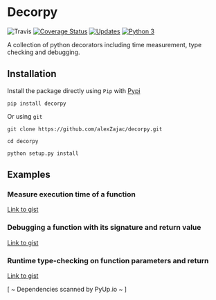 # Decorpy

![Travis](https://travis-ci.org/alexZajac/decorpy.svg?branch=master)
[![Coverage Status](https://coveralls.io/repos/github/alexZajac/decorpy/badge.svg)](https://coveralls.io/github/alexZajac/decorpy)
[![Updates](https://pyup.io/repos/github/alexZajac/decorpy/shield.svg)](https://pyup.io/repos/github/alexZajac/decorpy/)
[![Python 3](https://pyup.io/repos/github/alexZajac/decorpy/python-3-shield.svg)](https://pyup.io/repos/github/alexZajac/decorpy/)

A collection of python decorators including time measurement, type checking and debugging.

## Installation

Install the package directly using `Pip` with [Pypi](https://pypi.org/project/decorpy/) 

`pip install decorpy`

Or using `git`

`git clone https://github.com/alexZajac/decorpy.git`

`cd decorpy`

`python setup.py install`

## Examples

### Measure execution time of a function
[Link to gist](https://gist.github.com/alexZajac/f5b594307848f0b23b9ca4fea202633d)

### Debugging a function with its signature and return value

[Link to gist](https://gist.github.com/alexZajac/e4d222757a1095abf6f8cbdcef1e1870)

### Runtime type-checking on function parameters and return

[Link to gist](https://gist.github.com/alexZajac/fe96e566e4f4aab4f80312abb49d25e8)


[ ~ Dependencies scanned by PyUp.io ~ ]

